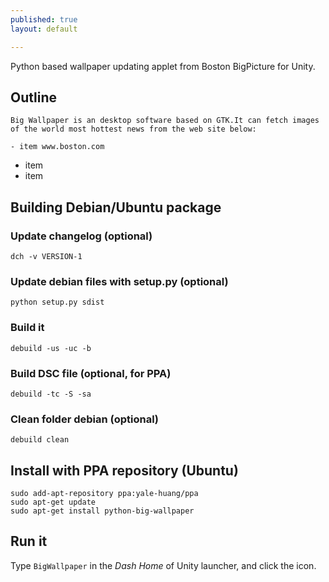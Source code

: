 ```yaml
---
published: true
layout: default

---
```


Python based wallpaper updating applet from Boston BigPicture for Unity.
## Outline

	Big Wallpaper is an desktop software based on GTK.It can fetch images of the world most hottest news from the web site below:
    
    - item www.boston.com
- item
- item



## Building Debian/Ubuntu package

### Update changelog (optional)

    dch -v VERSION-1
    
### Update debian files with setup.py (optional)

    python setup.py sdist
    
### Build it

    debuild -us -uc -b

### Build DSC file (optional, for PPA)
    
    debuild -tc -S -sa 

### Clean folder debian (optional)

    debuild clean

## Install with PPA repository (Ubuntu)

    sudo add-apt-repository ppa:yale-huang/ppa
    sudo apt-get update
    sudo apt-get install python-big-wallpaper
    
## Run it

Type ```BigWallpaper``` in the *Dash Home* of Unity launcher, and click the icon.

